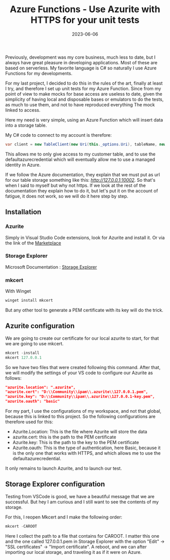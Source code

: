 ﻿---
layout: post
title: Azure Functions - Use Azurite with HTTPS for your unit tests
date: 2023-06-06
categories: [ "Azure", "Function" ]
comments_id: 37 
---

Previously, development was my core business, much less to date, but I always have great pleasure in developing applications. Most of these are based on serverless. My favorite language is C# so naturally I use Azure Functions for my developments.

 For my last project, I decided to do this in the rules of the art, finally at least I try, and therefore I set up unit tests for my Azure Function. Since from my point of view to make mocks for base access are useless to date, given the simplicity of having local and disposable bases or emulators to do the tests, as much to use them, and not to have reproduced everything The mock linked to access.

 Here my need is very simple, using an Azure Function which will insert data into a storage table.

 My C# code to connect to my account is therefore:

```csharp
var client = new TableClient(new Uri(this._options.Uri), tableName, new DefaultAzureCredential());
```

This allows me to only give access to my customer table, and to use the defaultazurecredential which will eventually allow me to use a managed identity in Azure.

 If we follow the Azure documentation, they explain that we must put as url for our table storage something like this: *http://127.0.0.1:10002*. So that's when I said to myself but why not https. If we look at the rest of the documentation they explain how to do it, but let's put it on the account of fatigue, it does not work, so we will do it here step by step.

## Installation

### Azurite

Simply in Visual Studio Code extensions, look for Azurite and install it.
Or via the link of the [Marketplace](https://marketplace.visualstudio.com/items?itemName=Azurite.azurite)

### Storage Explorer

Microsoft Documentation : [Storage Explorer](https://azure.microsoft.com/en-us/products/storage/storage-explorer/)

### mkcert

With Winget

```powershell
winget install mkcert
```

But any other tool to generate a PEM certificate with its key will do the trick.

## Azurite configuration

We are going to create our certificate for our local azurite to start, for that we are going to use mkcert.

```powershell
mkcert -install
mkcert 127.0.0.1
```

So we have two files that were created following this command.
After that, we will modify the settings of your VS code to configure our Azurite as follows:

```json
"azurite.location": ".azurite",
"azurite.cert": "D:\\Community\\ipam\\.azurite\\127.0.0.1.pem",
"azurite.key": "D:\\Community\\ipam\\.azurite\\127.0.0.1-key.pem",
"azurite.oauth": "basic"
```

For my part, I use the configurations of my workspace, and not that global, because this is linked to this project. So the following configurations are therefore used for this:

- Azurite.Location: This is the file where Azurite will store the data
- azurite.cert: this is the path to the PEM certificate
- Azurite.key: This is the path to the key to the PEM certificate
- Azurite.oauth: This is the type of authentication, here Basic, because it is the only one that works with HTTPS, and which allows me to use the defaultazurecredential.

It only remains to launch Azurite, and to launch our test.

## Storage Explorer configuration

Testing from VSCode is good, we have a beautiful message that we are successful. But hey I am curious and I still want to see the contents of my storage.

 For this, I reopen Mkcert and I make the following order:

```powershell
mkcert -CAROOT
```

Here I collect the path to a file that contains for CAROOT. I matter this one and the one called 127.0.0.1.pem in Storage Explorer with the option "Edit" -> "SSL certificates" -> "Import certificate". A reboot, and we can after importing our local storage, and traveling it as if it were on Azure.
